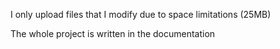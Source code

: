 I only upload files that I modify due to space limitations (25MB)

The whole project is written in the documentation